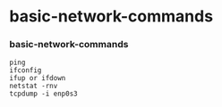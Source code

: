 # basic-network-commands

### basic-network-commands
```
ping
ifconfig
ifup or ifdown
netstat -rnv
tcpdump -i enp0s3
```
